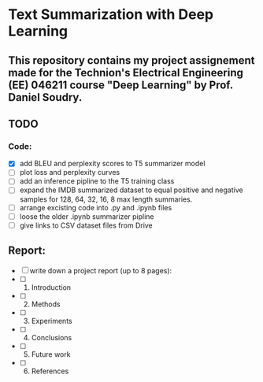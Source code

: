 # Text Summarization with Deep Learning

This repository contains my project assignement made for the Technion's Electrical Engineering (EE) 046211 course "Deep Learning" by Prof. Daniel Soudry.
---


 
## TODO

### Code:
- [x] add BLEU and perplexity scores to T5 summarizer model
- [ ] plot loss and perplexity curves
- [ ] add an inference pipline to the T5 training class
- [ ] expand the IMDB summarized dataset to equal positive and negative samples for 128, 64, 32, 16, 8 max length summaries.
- [ ] arrange excisting code into .py and .ipynb files
- [ ] loose the older .ipynb summarizer pipline
- [ ] give links to CSV dataset files from Drive

## Report:
- [ ] write down a project report (up to 8 pages):
- [ ] 1. Introduction 
- [ ] 2. Methods
- [ ] 3. Experiments
- [ ] 4. Conclusions
- [ ] 5. Future work
- [ ] 6. References




